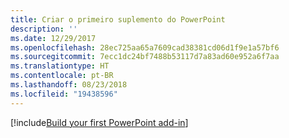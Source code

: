 ```yaml
---
title: Criar o primeiro suplemento do PowerPoint
description: ''
ms.date: 12/29/2017
ms.openlocfilehash: 28ec725aa65a7609cad38381cd06d1f9e1a57bf6
ms.sourcegitcommit: 7ecc1dc24bf7488b53117d7a83ad60e952a6f7aa
ms.translationtype: HT
ms.contentlocale: pt-BR
ms.lasthandoff: 08/23/2018
ms.locfileid: "19438596"
---
```

[!include[Build your first PowerPoint add-in](../includes/file-get-started-powerpoint.md)]